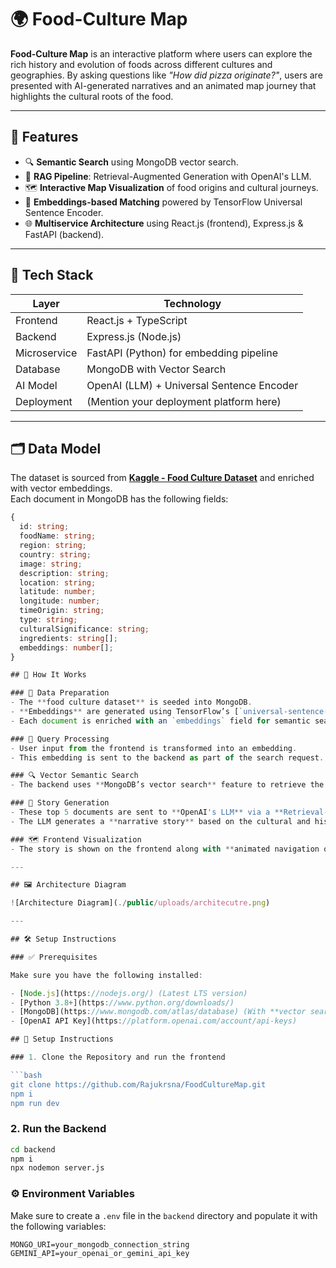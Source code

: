 # 🌍 Food-Culture Map

**Food-Culture Map** is an interactive platform where users can explore the rich history and evolution of foods across different cultures and geographies. By asking questions like *"How did pizza originate?"*, users are presented with AI-generated narratives and an animated map journey that highlights the cultural roots of the food.

---

## 🚀 Features

- 🔍 **Semantic Search** using MongoDB vector search.
- 🤖 **RAG Pipeline**: Retrieval-Augmented Generation with OpenAI's LLM.
- 🗺️ **Interactive Map Visualization** of food origins and cultural journeys.
- 🧠 **Embeddings-based Matching** powered by TensorFlow Universal Sentence Encoder.
- 🌐 **Multiservice Architecture** using React.js (frontend), Express.js & FastAPI (backend).

---

## 🧠 Tech Stack

| Layer       | Technology                            |
|-------------|----------------------------------------|
| Frontend    | React.js + TypeScript                 |
| Backend     | Express.js (Node.js)                  |
| Microservice | FastAPI (Python) for embedding pipeline |
| Database    | MongoDB with Vector Search            |
| AI Model    | OpenAI (LLM) + Universal Sentence Encoder |
| Deployment  | (Mention your deployment platform here) |

---

## 🗂️ Data Model

The dataset is sourced from **[Kaggle - Food Culture Dataset](https://www.kaggle.com/)** and enriched with vector embeddings.  
Each document in MongoDB has the following fields:

```ts
{
  id: string;
  foodName: string;
  region: string;
  country: string;
  image: string;
  description: string;
  location: string;
  latitude: number;
  longitude: number;
  timeOrigin: string;
  type: string;
  culturalSignificance: string;
  ingredients: string[];
  embeddings: number[];
}

## 🔄 How It Works

### 🧾 Data Preparation
- The **food culture dataset** is seeded into MongoDB.
- **Embeddings** are generated using TensorFlow’s [`universal-sentence-encoder`](https://www.npmjs.com/package/@tensorflow-models/universal-sentence-encoder).
- Each document is enriched with an `embeddings` field for semantic search.

### 🧠 Query Processing
- User input from the frontend is transformed into an embedding.
- This embedding is sent to the backend as part of the search request.

### 🔍 Vector Semantic Search
- The backend uses **MongoDB’s vector search** feature to retrieve the top 5 semantically similar documents from the collection.

### 📝 Story Generation
- These top 5 documents are sent to **OpenAI's LLM** via a **Retrieval-Augmented Generation (RAG)** pipeline.
- The LLM generates a **narrative story** based on the cultural and historical context of the food.

### 🗺️ Frontend Visualization
- The story is shown on the frontend along with **animated navigation on a map**, tracing the evolution and journey of the food across regions.

---

## 🖼️ Architecture Diagram

![Architecture Diagram](./public/uploads/architecutre.png)

---

## 🛠️ Setup Instructions

### ✅ Prerequisites

Make sure you have the following installed:

- [Node.js](https://nodejs.org/) (Latest LTS version)
- [Python 3.8+](https://www.python.org/downloads/)
- [MongoDB](https://www.mongodb.com/atlas/database) (With **vector search** feature enabled)
- [OpenAI API Key](https://platform.openai.com/account/api-keys)

## 🔧 Setup Instructions

### 1. Clone the Repository and run the frontend

```bash
git clone https://github.com/Rajukrsna/FoodCultureMap.git
npm i
npm run dev

```
### 2. Run the Backend

```bash
cd backend
npm i
npx nodemon server.js

```

### ⚙️ Environment Variables

Make sure to create a `.env` file in the `backend` directory and populate it with the following variables:

```env
MONGO_URI=your_mongodb_connection_string
GEMINI_API=your_openai_or_gemini_api_key
```
